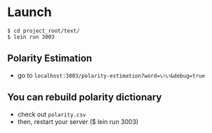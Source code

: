 # Launch

```
$ cd project_root/text/
$ lein run 3003
```

## Polarity Estimation

- go to `localhost:3003/polarity-estimation?word=いい&debug=true`

## You can rebuild polarity dictionary

- check out `polarity.csv`
- then, restart your server ($ lein run 3003)

